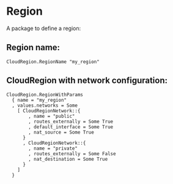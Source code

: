 # Region

A package to define a region:

## Region name:

    CloudRegion.RegionName "my_region"

## CloudRegion with network configuration:

    CloudRegion.RegionWithParams
      { name = "my_region"
      , values.networks = Some
        [ CloudRegionNetwork::{
            , name = "public"
            , routes_externally = Some True
            , default_interface = Some True
            , nat_source = Some True
          }
          , CloudRegionNetwork::{
            , name = "private"
            , routes_externally = Some False
            , nat_destination = Some True
          }
        ]
      }
